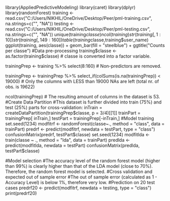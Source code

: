 library(AppliedPredictiveModeling)
library(caret)
library(dplyr)
library(randomForest)
training <- read.csv("C:/Users/NIKHIL/OneDrive/Desktop/Peer/pml-training.csv", na.strings=c("", "NA"))
testing <- read.csv("C:/Users/NIKHIL/OneDrive/Desktop/Peer/pml-testing.csv", na.strings=c("", "NA"))
unique(training$classe)
ncol(training)
str(training[,1:10])
str(training[,149:160])
table(training$classe,training$user_name)
ggplot(training, aes(classe)) + geom_bar(fill = "steelblue") + ggtitle("Counts per classe")
#Data pre-processing
training$classe <- as.factor(training$classe) # classe is converted into a factor variable.

trainingPrep <- training %>% select(8:160) # Non-predictors are removed.

trainingPrep <- trainingPrep %>% select_if(colSums(is.na(trainingPrep)) < 19000) # Only the columns with LESS than 19000 NAs are left (total nr. of obs. is 19622)

ncol(trainingPrep) # The resulting amount of columns in the dataset is 53.
#Create Data Partition
#This dataset is further divided into train (75%) and test (25%) parts for cross-validation:
inTrain = createDataPartition(trainingPrep$classe, p = 3/4)[[1]]
trainPart = trainingPrep[ inTrain,]
testPart = trainingPrep[-inTrain,]
#Model training
set.seed(1234)
modfitrf <- randomForest(classe~., method = "class", data = trainPart)
predrf <- predict(modfitrf, newdata = testPart, type = "class")
confusionMatrix(predrf, testPart$classe)
set.seed(1234)
modfitlda <- train(classe ~ ., method = "lda", data = trainPart)
predlda <- predict(modfitlda, newdata = testPart)
confusionMatrix(predlda, testPart$classe)

#Model selection
#The accuracy level of the random forest model (higher than 99%) is clearly higher than that of the LDA model (close to 70%). Therefore, the random forest model is selected.
#Cross validation and expected out of sample error
#The out of sample error (calculated as 1 - Accuracy Level) is below 1%, therefore very low.
#Prediction on 20 test cases
predrf20 <- predict(modfitrf, newdata = testing, type = "class")
print(predrf20)